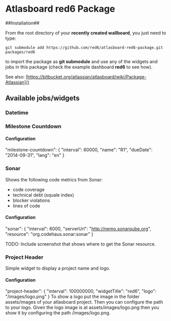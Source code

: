 Atlasboard red6 Package
=======================

##Installation##

From the root directory of your **recently created wallboard**, you just need to type:

    git submodule add https://github.com/red6/atlasboard-red6-package.git packages/red6

to import the package as **git submodule** and use any of the widgets and jobs in this package (check the example dashboard **red6** to see how).

See also: [https://bitbucket.org/atlassian/atlasboard/wiki/Package-Atlassian]()

## Available jobs/widgets

### Datetime


### Milestone Countdown

#### Configuration
"milestone-countdown": {
    "interval": 60000,
    "name": "R1",
    "dueDate": "2014-09-31",
    "lang": "en"
}


### Sonar
Shows the following code metrics from Sonar:
* code coverage
* technical debt (squale index)
* blocker violations
* lines of code

#### Configuration
"sonar": {
  "interval": 6000,
  "serverUrl": "http://nemo.sonarqube.org",
  "resource": "org.codehaus.sonar:sonar"
}

TODO: Include screenshot that shows where to get the Sonar resource.

### Project Header
Simple widget to display a project name and logo.

#### Configuration
"project-header": {
    "interval": 100000000,
    "widgetTitle": "red6",
    "logo": "/images/logo.png"
}
To show a logo put the image in the folder assets/images of your atlasboard project. Then you can configure the path
to your logo. Given the logo image is at assets/images/logo.png then you show it by configuring the path /images/logo.png.
